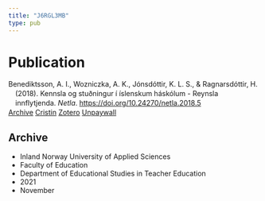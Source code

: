 ```yaml
---
title: "J6RGL3MB"
type: pub
---
```

<h1>Publication</h1>
<article id="csl-bib-container-J6RGL3MB" class="csl-bib-container">
  <div class="csl-bib-body" style="line-height: 1.35; padding-left: 1em; text-indent:-1em;">
  <div class="csl-entry">Benediktsson, A. I., Wozniczka, A. K., J&#xF3;nsd&#xF3;ttir, K. L. S., &amp; Ragnarsd&#xF3;ttir, H. (2018). Kennsla og stu&#xF0;ningur &#xED; &#xED;slenskum h&#xE1;sk&#xF3;lum - Reynsla innflytjenda. <i>Netla</i>. <a href="https://doi.org/10.24270/netla.2018.5">https://doi.org/10.24270/netla.2018.5</a></div>
</div>
  <div class="csl-bib-buttons">
    <a href="#taxonomy-article-J6RGL3MB" class="csl-bib-button">Archive</a>
    <a href alt="Cristin URL" class="csl-bib-button">Cristin</a>
    <a href alt="Zotero URL" class="csl-bib-button">Zotero</a>
    <a href="https://ojs.hi.is/netla/article/download/2800/1566" class="csl-bib-button">Unpaywall</a>
  </div>
  <div id="csl-bib-meta-container-J6RGL3MB"></div>
</article>
<div id="csl-bib-meta-J6RGL3MB" class="csl-bib-meta">
  <article id="taxonomy-article-J6RGL3MB" class="taxonomy-article">
    <h1>Archive</h1>
    <ul>
      <li>Inland Norway University of Applied Sciences</li>
      <li>Faculty of Education</li>
      <li>Department of Educational Studies in Teacher Education</li>
      <li>2021</li>
      <li>November</li>
    </ul>
  </article>
</div>
